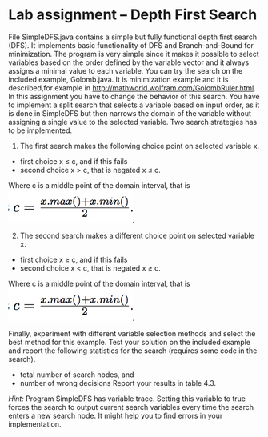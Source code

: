 # Lab assignment – Depth First Search

File SimpleDFS.java contains a simple but fully functional depth first search (DFS). It implements basic functionality of DFS and Branch-and-Bound for minimization. The program is very simple since it makes it possible to select variables based on the order defined by the variable vector and it always assigns a minimal value to each variable.
You can try the search on the included example, Golomb.java. It is minimization example and it is described,for example in http://mathworld.wolfram.com/GolombRuler.html.
In this assignment you have to change the behavior of this search. You have to implement a split search that selects a variable based on input order, as it is done in SimpleDFS but then narrows the domain of the variable without assigning a single value to the selected variable.
Two search strategies has to be implemented.

1. The first search makes the following choice point on selected variable x.
* first choice x ≤ c, and if this fails
* second choice x > c, that is negated x ≤ c.

Where c is a middle point of the domain interval, that is ![alt text](rsc/expression.png).

2. The second search makes a different choice point on selected variable x.
* first choice x ≥ c, and if this fails
* second choice x < c, that is negated x ≥ c.

Where c is a middle point of the domain interval, that is ![alt text](rsc/expression.png).

Finally, experiment with different variable selection methods and select the best method for this example.
Test your solution on the included example and report the following statistics for the search (requires some code in the search).
* total number of search nodes, and
* number of wrong decisions
Report your results in table 4.3.

*Hint:*
Program SimpleDFS has variable trace. Setting this variable to true forces the search to output current search
variables every time the search enters a new search node. It might help you to find errors in your implementation.
